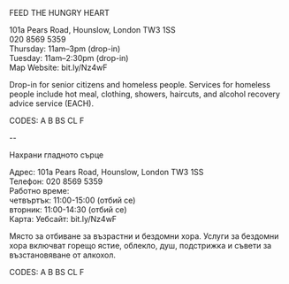 FEED THE HUNGRY HEART

101a Pears Road, Hounslow, London TW3 1SS  
020 8569 5359  
Thursday: 11am–3pm (drop-in)  
Tuesday: 11am–2:30pm (drop-in)  
Map   Website: bit.ly/Nz4wF  

Drop-in for senior citizens and homeless people. Services for homeless people include hot meal, clothing, showers, haircuts, and alcohol recovery advice service (EACH).

CODES: A B BS CL F

--

Нахрани гладното сърце

Адрес: 101a Pears Road, Hounslow, London TW3 1SS  
Телефон: 020 8569 5359  
Работно време:  
четвъртък: 11:00-15:00 (отбий се)  
вторник: 11:00-14:30 (отбий се)  
Карта: Уебсайт: bit.ly/Nz4wF  

Място за отбиване за възрастни и бездомни хора. Услуги за бездомни хора включват горещо ястие, облекло, душ, подстрижка и съвети за възстановяване от алкохол.

CODES: A B BS CL F